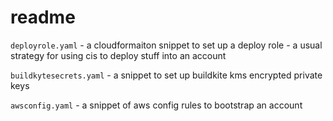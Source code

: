 # readme


`deployrole.yaml`  - a cloudformaiton snippet to set up a deploy role - a usual strategy for using cis to deploy stuff into an account

`buildkytesecrets.yaml` - a snippet to set up buildkite kms encrypted private keys   

`awsconfig.yaml` - a snippet of aws config rules to bootstrap an account
